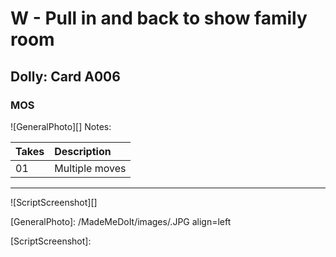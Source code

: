# W - Pull in and back to show family room

## Dolly: Card A006

### MOS

![GeneralPhoto][]
Notes: 

| Takes | Description |
|:---|:----|
| 01 | Multiple moves |

----

![ScriptScreenshot][]


[GeneralPhoto]:  /MadeMeDoIt/images/.JPG align=left

[ScriptScreenshot]: 